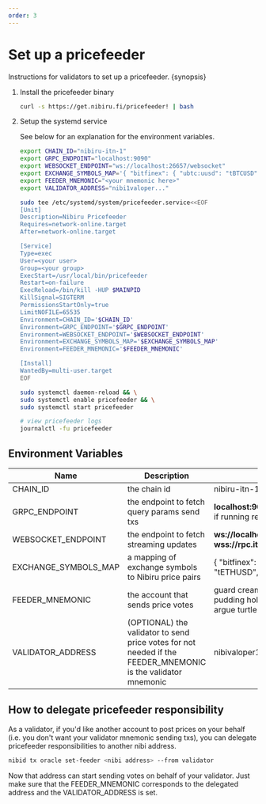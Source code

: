 ```yaml
---
order: 3
---
```


# Set up a pricefeeder

Instructions for validators to set up a pricefeeder. {synopsis}

1. Install the pricefeeder binary

    ```bash
    curl -s https://get.nibiru.fi/pricefeeder! | bash
    ```

2. Setup the systemd service

    See below for an explanation for the environment variables.

    ```bash
    export CHAIN_ID="nibiru-itn-1"
    export GRPC_ENDPOINT="localhost:9090"
    export WEBSOCKET_ENDPOINT="ws://localhost:26657/websocket"
    export EXCHANGE_SYMBOLS_MAP='{ "bitfinex": { "ubtc:uusd": "tBTCUSD", "ueth:uusd": "tETHUSD", "uusdt:uusd": "tUSTUSD" }, "binance": { "ubtc:uusd": "BTCUSD", "ueth:uusd": "ETHUSD", "uusdt:uusd": "USDTUSD", "uusdc:uusd": "USDCUSD", "uatom:uusd": "ATOMUSD", "ubnb:uusd": "BNBUSD", "uavax:uusd": "AVAXUSD", "usol:uusd": "SOLUSD", "uada:uusd": "ADAUSD", "ubtc:unusd": "BTCUSD", "ueth:unusd": "ETHUSD", "uusdt:unusd": "USDTUSD", "uusdc:unusd": "USDCUSD", "uatom:unusd": "ATOMUSD", "ubnb:unusd": "BNBUSD", "uavax:unusd": "AVAXUSD", "usol:unusd": "SOLUSD", "uada:unusd": "ADAUSD" } }'
    export FEEDER_MNEMONIC="<your mnemonic here>"
    export VALIDATOR_ADDRESS="nibi1valoper..."
    ```

    ```bash
    sudo tee /etc/systemd/system/pricefeeder.service<<EOF
    [Unit]
    Description=Nibiru Pricefeeder
    Requires=network-online.target
    After=network-online.target

    [Service]
    Type=exec
    User=<your user>
    Group=<your group>
    ExecStart=/usr/local/bin/pricefeeder
    Restart=on-failure
    ExecReload=/bin/kill -HUP $MAINPID
    KillSignal=SIGTERM
    PermissionsStartOnly=true
    LimitNOFILE=65535
    Environment=CHAIN_ID='$CHAIN_ID'
    Environment=GRPC_ENDPOINT='$GRPC_ENDPOINT'
    Environment=WEBSOCKET_ENDPOINT='$WEBSOCKET_ENDPOINT'
    Environment=EXCHANGE_SYMBOLS_MAP='$EXCHANGE_SYMBOLS_MAP'
    Environment=FEEDER_MNEMONIC='$FEEDER_MNEMONIC'

    [Install]
    WantedBy=multi-user.target
    EOF
    ```

    ```bash
    sudo systemctl daemon-reload && \
    sudo systemctl enable pricefeeder && \
    sudo systemctl start pricefeeder
    ```

    ```bash
    # view pricefeeder logs
    journalctl -fu pricefeeder
    ```

## Environment Variables

| Name  | Description  | Example  |
|--- |--- |--- |
| CHAIN_ID  | the chain id  | nibiru-itn-1  |
| GRPC_ENDPOINT  | the endpoint to fetch query params send txs  | **localhost:9090** if running locally **grpc.itn-1.nibiru.fi:443** if running remotely  |
| WEBSOCKET_ENDPOINT  | the endpoint to fetch streaming updates  | **ws://localhost:26657/websocket** if running locally **wss://rpc.itn-1.nibiru.fi/websocket** if running remotely  |
| EXCHANGE_SYMBOLS_MAP  | a mapping of exchange symbols to Nibiru price pairs  | { "bitfinex": { "ubtc:uusd": "tBTCUSD", "ueth:uusd": "tETHUSD", "uusdt:uusd": "tUSTUSD" } }  |
| FEEDER_MNEMONIC  | the account that sends price votes  | guard cream sadness conduct invite crumble clock pudding hole grit liar hotel maid produce squeeze return argue turtle know drive eight casino maze host  |
| VALIDATOR_ADDRESS  | (OPTIONAL) the validator to send price votes for  not needed if the FEEDER_MNEMONIC is the validator mnemonic  | nibivaloper1zaavvzxez0elundtn32qnk9lkm8kmcszuwx9jz  |

## How to delegate pricefeeder responsibility

As a validator, if you'd like another account to post prices on your behalf (i.e. you don't want your validator mnemonic sending txs), you can delegate pricefeeder responsibilities to another nibi address.

```bash
nibid tx oracle set-feeder <nibi address> --from validator
```

Now that address can start sending votes on behalf of your validator. Just make sure that the FEEDER_MNEMONIC corresponds to the delegated address and the VALIDATOR_ADDRESS is set.
